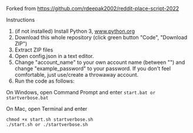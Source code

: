 Forked from https://github.com/rdeepak2002/reddit-place-script-2022

Instructions

1. (if not installed) Install Python 3, www.python.org
2.  Download this whole repository (click green button "Code", "Download ZIP")
3.   Extract ZIP files
4.   Open config.json in a text editor.
5.   Change "account_name" to your own account name (between "") and change "example_password" to your password. If you don't feel comfortable, just use/create a throwaway account.
6.    Run the code as follows:

On Windows, open Command Prompt and enter 
`start.bat or startverbose.bat`

On Mac, open Terminal and enter

```
chmod +x start.sh startverbose.sh
./start.sh or ./startverbose.sh
```
